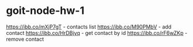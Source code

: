 # goit-node-hw-1

https://ibb.co/mXjP7gT - contacts list
https://ibb.co/M90PMbV - add contact
https://ibb.co/HrDBjyq - get contact by id
https://ibb.co/rF6wZKp - remove contact